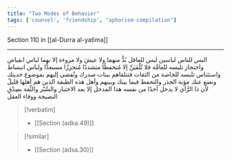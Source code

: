 ```yaml
---
title: "Two Modes of Behavior"
tags: ['counsel', 'friendship', "aphorism-compilation"]
---
```


 Section 110 in [[al-Durra al-yatīma]]

---
البس للناس لباسين ليس للعاقل بُدٌّ منهما ولا عيشَ ولا مروءة إلا بهما لباس انقباض واحتجاز تلبسه للعامَّة فلا تُلْفَيَنَّ إلا مُتحفظًا متشددًا مُتحرزًا مستعدًّا ولباس انبساط واستئناس تلبسه للخاصة من الثقات فتتلقاهم ببنات صدرك وتُفضي إليهم بموضوع حديثك وتضع عنك مؤنة الحذر والتحفظ فيما بينك وبينهم وأهل هذه الطبقة الذين هم أهلها قليلٌ لأن ذا الرَّأي لا يدخل أحدًا من نفسه هذا المدخل إلا بعد الاختبار والسَّبْر والثِّقة بصِدْقِ النصيحة ووفاء العقل

> [!verbatim]
> - [[Section (adka.49)]]

> [!similar]
> - [[Section (adsa.30)]]
